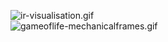 ![ir-visualisation.gif](ir-visualisation.gif)  
![gameoflife-mechanicalframes.gif](gameoflife-mechanicalframes.gif)  